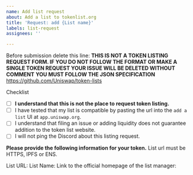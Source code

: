 ```yaml
---
name: Add list request
about: Add a list to tokenlist.org
title: 'Request: add {List name}'
labels: list-request
assignees: ''

---
```


Before submission delete this line:
**THIS IS NOT A TOKEN LISTING REQUEST FORM. IF YOU DO NOT FOLLOW THE FORMAT OR MAKE A SINGLE TOKEN REQUEST YOUR ISSUE WILL BE DELETED WITHOUT COMMENT**
**YOU MUST FOLLOW THE JSON SPECIFICATION**
https://github.com/Uniswap/token-lists

Checklist
- [ ] **I understand that this is not the place to request token listing.**
- [ ] I have tested that my list is compatible by pasting the url into the `add a list` UI at `app.uniswap.org`.
- [ ] I understand that filing an issue or adding liquidity does not guarantee addition to the token list website.
- [ ] I will not ping the Discord about this listing request.

**Please provide the following information for your token.**
List url must be HTTPS, IPFS or ENS.

List URL: 
List Name: 
Link to the official homepage of the list manager:

